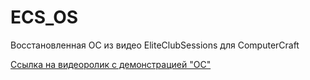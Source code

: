 # ECS_OS
Восстановленная ОС из видео EliteClubSessions для ComputerCraft

[Ссылка на видеоролик с демонстрацией "ОС"](https://www.youtube.com/watch?v=BKKfP2V1ZZI)
